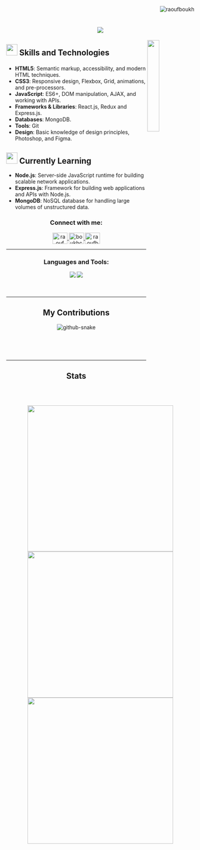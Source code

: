<p align="right"> 
  <img src="https://komarev.com/ghpvc/?username=raoufboukh&label=Profile%20views&color=0e75b6&style=flat" alt="raoufboukh" />
</p>

<h1 align="center">
    <img src="https://readme-typing-svg.herokuapp.com/?font=Righteous&size=35&center=true&vCenter=true&width=500&height=70&duration=4000&lines=Hi+There!+👋;+I'm+Raouf+Boukhchem!;Frontend+Developer;Mernstack+Developer;" />
</h1>

<img src='https://camo.githubusercontent.com/6f7b76611449b965092aee7c4bf135e656f4e9416189c0b84020fd9853cd1f93/68747470733a2f2f6d656469612e67697068792e636f6d2f6d656469612f54456e586b637348725034596564436868412f67697068792e676966' align='right' width='25%'>

## <p> <img src='https://user-images.githubusercontent.com/74038190/212284087-bbe7e430-757e-4901-90bf-4cd2ce3e1852.gif' width='30px'> Skills and Technologies</p>

- **HTML5**: Semantic markup, accessibility, and modern HTML techniques.
- **CSS3**: Responsive design, Flexbox, Grid, animations, and pre-processors.
- **JavaScript**: ES6+, DOM manipulation, AJAX, and working with APIs.
- **Frameworks & Libraries**: React.js, Redux and Express.js.
- **Databases**: MongoDB.
- **Tools**: Git
- **Design**: Basic knowledge of design principles, Photoshop, and Figma.

## <img src='https://user-images.githubusercontent.com/74038190/229223156-0cbdaba9-3128-4d8e-8719-b6b4cf741b67.gif' width='30px'> Currently Learning
- **Node.js**: Server-side JavaScript runtime for building scalable network applications.
- **Express.js**: Framework for building web applications and APIs with Node.js.
- **MongoDB**: NoSQL database for handling large volumes of unstructured data.

<h3 align="center">Connect with me:</h3>
<p align="center">
  <a href="https://fb.com/raouf.boukhchem" target="blank">
    <img align="center" src="https://raw.githubusercontent.com/rahuldkjain/github-profile-readme-generator/master/src/images/icons/Social/facebook.svg" alt="raouf boukhchem" height="30" width="40" />
  </a>
  <a href="https://instagram.com/boukhchemraouf" target="blank">
    <img align="center" src="https://raw.githubusercontent.com/rahuldkjain/github-profile-readme-generator/master/src/images/icons/Social/instagram.svg" alt="boukhchemraouf" height="30" width="40" />
  </a>
  <a href="https://discord.gg/raoufbouk" target="blank">
    <img align="center" src="https://raw.githubusercontent.com/rahuldkjain/github-profile-readme-generator/master/src/images/icons/Social/discord.svg" alt="raoufbouk" height="30" width="40" />
  </a>
</p>

___

<h3 align="center">Languages and Tools:</h3>
<div align="center">
    <img src="https://skillicons.dev/icons?i=next,react,redux,html,css,tailwind,javascript,typescript,bootstrap,nodejs,express,mongodb" />
    <img src="https://skillicons.dev/icons?i=vscode,github,linux,figma,vite,netlify,vercel,postman,git,markdown,npm" />
</div>
<br>
<br>

___

<div align="center">
  <h2> My Contributions </h2>
<picture>
  <source media="(prefers-color-scheme: dark)" srcset="https://github.com/kavicastelo/kavicastelo/blob/output/github-contribution-grid-snake-dark.svg" />
  <source media="(prefers-color-scheme: light)" srcset="https://github.com/kavicastelo/kavicastelo/blob/output/github-contribution-grid-snake.svg" />
  <img alt="github-snake" src="github-snake.svg" />
</picture>
  
  <br/><br/><br/>
</div>

___

<h2 align='center'>Stats</h2>
<br>

<div align='center'>
  <img width='390px' src='https://streak-stats.demolab.com/?user=raoufboukh&theme=react&border_radius=10'>
  <img width='390px' src='https://github-readme-stats.vercel.app/api?username=raoufboukh&theme=react&show_icons=true&border_radius=10'>  
  <img width='390px' src="https://github-readme-stats.vercel.app/api/top-langs/?username=raoufboukh&theme=react&border_radius=10&layout=compact" align="center" />
</div>
  <br/>


  <!--[![GitHub Streak](https://streak-stats.demolab.com/?user=raoufboukh&theme=react)](https://git.io/streak-stats)
  ![Anurag's GitHub stats](https://github-readme-stats.vercel.app/api?username=raoufboukh&theme=react&show_icons=true)-->
<!--
**raoufboukh/raoufboukh** is a ✨ _special_ ✨ repository because its `README.md` (this file) appears on your GitHub profile.

Here are some ideas to get you started:

- 🔭 I’m currently working on ...
- 🌱 I’m currently learning ...
- 👯 I’m looking to collaborate on ...
- 🤔 I’m looking for help with ...
- 💬 Ask me about ...
- 📫 How to reach me: ...
- 😄 Pronouns: ...
- ⚡ Fun fact: ...
-->
